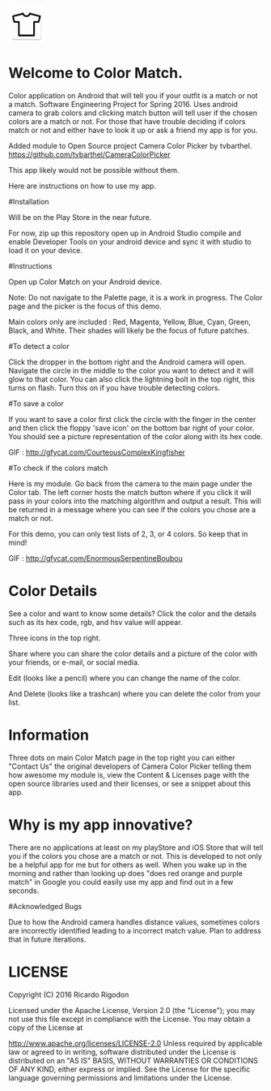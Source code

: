 
![logo](https://github.com/ricardorigodon/ColorMatch/blob/master/images/ic_launcher.png)
# Welcome to Color Match.

Color application on Android that will tell you if your outfit is a match or not a match. Software Engineering Project for Spring 2016.
Uses android camera to grab colors and clicking match button will tell user if the chosen colors are a match or not. For those that have trouble deciding if colors match or not and either have to look it up or ask a friend my app is for you.

Added module to Open Source project Camera Color Picker by tvbarthel. https://github.com/tvbarthel/CameraColorPicker

This app likely would not be possible without them.

Here are instructions on how to use my app.

#Installation

Will be on the Play Store in the near future.

For now, zip up this repository open up in Android Studio compile and enable Developer Tools on your android device and sync it with studio to load it on your device.

#Instructions

Open up Color Match on your Android device.

Note: Do not navigate to the Palette page, it is a work in progress. The Color page and the picker is the focus of this demo.

Main colors only are included : Red, Magenta, Yellow, Blue, Cyan, Green, Black, and White. Their shades will likely be the focus of future patches.


#To detect a color

Click the dropper in the bottom right and the Android camera will open.
Navigate the circle in the middle to the color you want to detect and it will glow to that color.
You can also click the lightning bolt in the top right, this turns on flash. Turn this on if you have trouble detecting colors.


#To save a color

If you want to save a color first click the circle with the finger in the center and then click the floppy 'save icon' on the bottom bar right of your color. You should see a picture representation of the color along with its hex code.

GIF : http://gfycat.com/CourteousComplexKingfisher


#To check if the colors match

Here is my module. Go back from the camera to the main page under the Color tab. The left corner hosts the match button where if you click it will pass in your colors into the matching algorithm and output a result. This will be returned in a message where you can see if the colors you chose are a match or not.

For this demo, you can only test lists of 2, 3, or 4 colors. So keep that in mind!

GIF : http://gfycat.com/EnormousSerpentineBoubou


# Color Details

See a color and want to know some details? Click the color and the details such as its hex code, rgb, and hsv value will appear.

Three icons in the top right.

Share where you can share the color details and a picture of the color with your friends, or e-mail, or social media. 

Edit (looks like a pencil) where you can change the name of the color. 

And Delete (looks like a trashcan) where you can delete the color from your list.



# Information

Three dots on main Color Match page in the top right you can either "Contact Us" the original developers of Camera Color Picker telling them how awesome my module is, view the Content & Licenses page with the open source libraries used and their licenses, or see a snippet about this app.

# Why is my app innovative?

There are no applications at least on my playStore and iOS Store that will tell you if the colors you chose are a match or not. This is developed to not only be a helpful app for me but for others as well. When you wake up in the morning and rather than looking up does "does red orange and purple match" in Google you could easily use my app and find out in a few seconds.


#Acknowledged Bugs

Due to how the Android camera handles distance values, sometimes colors are incorrectly identified leading to a incorrect match value. Plan to address that in future iterations.




# LICENSE

Copyright (C) 2016 Ricardo Rigodon

Licensed under the Apache License, Version 2.0 (the "License"); you may not use this file except in compliance with the License. You may obtain a copy of the License at

http://www.apache.org/licenses/LICENSE-2.0
Unless required by applicable law or agreed to in writing, software distributed under the License is distributed on an "AS IS" BASIS, WITHOUT WARRANTIES OR CONDITIONS OF ANY KIND, either express or implied. See the License for the specific language governing permissions and limitations under the License.

